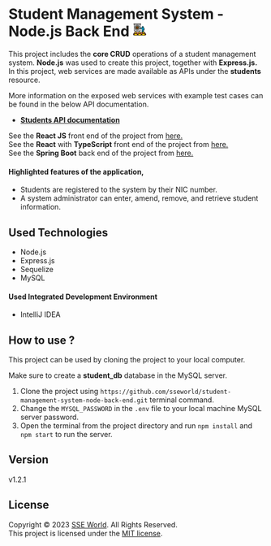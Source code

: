 # Student Management System - Node.js Back End <img src="assets/sms-logo.png" alt="drawing" width="27px"/>

This project includes the **core CRUD** operations of a student
management system. **Node.js** was used to create this project, together with **Express.js.**
In this project, web services are made available as APIs under the **students** resource.

More information on the exposed web services with example test cases can be found in the below API documentation.

- [**Students API documentation**](https://documenter.getpostman.com/view/25306703/2s93JtQPYm)

See the **React JS** front end of the project from [here.](https://github.com/PubuduJ/student-management-system-front-end)<br>
See the **React** with **TypeScript** front end of the project from [here.](https://github.com/PubuduJ/student-management-system-front-end-ts)<br>
See the **Spring Boot** back end of the project from [here.](https://github.com/PubuduJ/student-management-system-back-end.git)

#### Highlighted features of the application,

- Students are registered to the system by their NIC number.
- A system administrator can enter, amend, remove, and retrieve student information.

## Used Technologies

- Node.js
- Express.js
- Sequelize
- MySQL

#### Used Integrated Development Environment

- IntelliJ IDEA

## How to use ?

This project can be used by cloning the
project to your local computer.

Make sure to create a **student_db** database in the MySQL server.

1. Clone the project using `https://github.com/sseworld/student-management-system-node-back-end.git` terminal command.
2. Change the `MYSQL_PASSWORD` in the `.env` file to your local machine MySQL server password.
3. Open the terminal from the project directory and run `npm install` and `npm start` to run the server.

## Version

v1.2.1

## License

Copyright &copy; 2023 [SSE World](). All Rights Reserved.<br>
This project is licensed under the [MIT license](LICENSE.txt).
